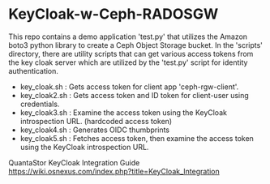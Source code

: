 # KeyCloak-w-Ceph-RADOSGW
This repo contains a demo application 'test.py' that utilizes the Amazon boto3 python library to create a Ceph Object Storage bucket. In the 'scripts' directory, there are utility scripts that can get various access tokens from the key cloak server which are utilized by the 'test.py' script for identity authentication.

- key_cloak.sh : Gets access token for client app 'ceph-rgw-client'.
- key_cloak2.sh : Gets access token and ID token for client-user using credentials.
- key_cloak3.sh : Examine the access token using the KeyCloak introspection URL. (hardcoded access token)
- key_cloak4.sh : Generates OIDC thumbprints
- key_cloak5.sh : Fetches access token, then examine the access token using the KeyCloak introspection URL.

QuantaStor KeyCloak Integration Guide https://wiki.osnexus.com/index.php?title=KeyCloak_Integration

